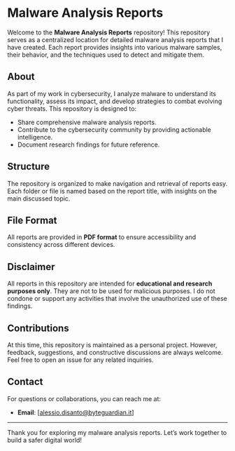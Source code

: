 # Malware Analysis Reports

Welcome to the **Malware Analysis Reports** repository! This repository serves as a centralized location for detailed malware analysis reports that I have created. Each report provides insights into various malware samples, their behavior, and the techniques used to detect and mitigate them.

## About

As part of my work in cybersecurity, I analyze malware to understand its functionality, assess its impact, and develop strategies to combat evolving cyber threats. This repository is designed to:

- Share comprehensive malware analysis reports.
- Contribute to the cybersecurity community by providing actionable intelligence.
- Document research findings for future reference.

## Structure

The repository is organized to make navigation and retrieval of reports easy. Each folder or file is named based on the report title, with insights on the main discussed topic.

## File Format
All reports are provided in **PDF format** to ensure accessibility and consistency across different devices.

## Disclaimer

All reports in this repository are intended for **educational and research purposes only**. They are not to be used for malicious purposes. I do not condone or support any activities that involve the unauthorized use of these findings.

## Contributions

At this time, this repository is maintained as a personal project. However, feedback, suggestions, and constructive discussions are always welcome. Feel free to open an issue for any related inquiries.

## Contact

For questions or collaborations, you can reach me at:
- **Email**: [alessio.disanto@byteguardian.it]

---

Thank you for exploring my malware analysis reports. Let’s work together to build a safer digital world!
